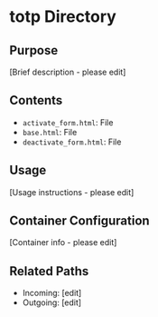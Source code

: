 
# totp Directory

## Purpose
[Brief description - please edit]

## Contents
- `activate_form.html`: File
- `base.html`: File
- `deactivate_form.html`: File

## Usage
[Usage instructions - please edit]

## Container Configuration
[Container info - please edit]

## Related Paths
- Incoming: [edit]
- Outgoing: [edit]
